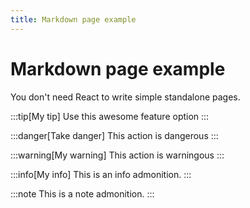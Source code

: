 ```yaml
---
title: Markdown page example
---
```


# Markdown page example

You don't need React to write simple standalone pages.


:::tip[My tip]
Use this awesome feature option
:::

:::danger[Take danger]
This action is dangerous
:::

:::warning[My warning]
This action is warningous
:::

:::info[My info]
This is an info admonition.
:::

:::note
This is a note admonition.
:::
